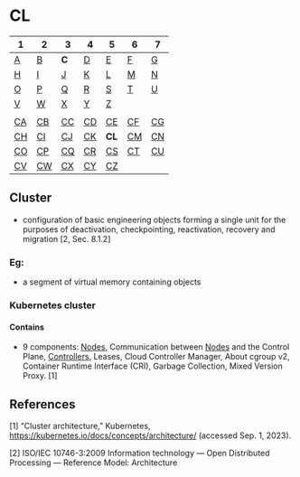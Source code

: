 # CL

| 1                  | 2                  | 3                  | 4                  | 5                  | 6                  | 7                  |
|--------------------|--------------------|--------------------|--------------------|--------------------|--------------------|--------------------|
| [A](../a/index.md) | [B](../m/index.md) | **C**              | [D](../d/index.md) | [E](../e/index.md) | [F](../f/index.md) | [G](../g/index.md) | 
| [H](../h/index.md) | [I](../i/index.md) | [J](../j/index.md) | [K](../k/index.md) | [L](../l/index.md) | [M](../m/index.md) | [N](../n/index.md) | 
| [O](../o/index.md) | [P](../p/index.md) | [Q](../q/index.md) | [R](../r/index.md) | [S](../s/index.md) | [T](../t/index.md) | [U](../u/index.md) | 
| [V](../v/index.md) | [W](../w/index.md) | [X](../x/index.md) | [Y](../y/index.md) | [Z](../z/index.md) |
|                    |                    |                    |                    |                    |                    |                    |
| [CA](ca.md)        | [CB](cb.md)        | [CC](cc.md)        | [CD](cd.md)        | [CE](ce.md)        | [CF](cf.md)        | [CG](cg.md)        | 
| [CH](ch.md)        | [CI](ci.md)        | [CJ](cj.md)        | [CK](ck.md)        | **CL**             | [CM](cm.md)        | [CN](cn.md)        | 
| [CO](co.md)        | [CP](cp.md)        | [CQ](cq.md)        | [CR](cr.md)        | [CS](cs.md)        | [CT](ct.md)        | [CU](cu.md)        | 
| [CV](cv.md)        | [CW](cw.md)        | [CX](cx.md)        | [CY](cy.md)        | [CZ](cz.md)        |

## Cluster

- configuration of basic engineering objects forming a single unit for the purposes of deactivation, checkpointing,
  reactivation, recovery and migration [2, Sec. 8.1.2]

### Eg:

- a segment of virtual memory containing objects

### Kubernetes cluster

#### Contains

- 9 components: [Nodes](../n/no.md#Nodes), Communication between [Nodes](../n/no.md#Nodes) and the Control Plane, [Controllers](co.md#Controllers), Leases, Cloud Controller Manager,
  About cgroup v2, Container Runtime Interface (CRI), Garbage Collection, Mixed Version Proxy. [1]

## References

[1] “Cluster architecture,” Kubernetes, https://kubernetes.io/docs/concepts/architecture/ (accessed Sep. 1, 2023). 

[2] ISO/IEC 10746-3:2009 Information technology — Open Distributed Processing — Reference Model: Architecture